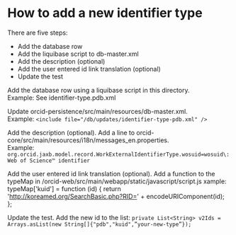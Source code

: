 How to add a new identifier type
================================

There are five steps:
- Add the database row
- Add the liquibase script to db-master.xml
- Add the description (optional)
- Add the user entered id link translation (optional)
- Update the test

Add the database row using a liquibase script in this directory.  
Example: See identifier-type.pdb.xml

Update orcid-persistence/src/main/resources/db-master.xml.  
Example: `<include file="/db/updates/identifier-type-pdb.xml" />`

Add the description (optional). Add a line to orcid-core/src/main/resources/i18n/messages_en.properties.  
Example: `org.orcid.jaxb.model.record.WorkExternalIdentifierType.wosuid=wosuid\: Web of Science™ identifier`

Add the user entered id link translation (optional). Add a function to the typeMap in /orcid-web/src/main/webapp/static/javascript/script.js 
xample:
	typeMap['kuid'] = function (id) {
		return 'http://koreamed.org/SearchBasic.php?RID=' + encodeURIComponent(id);
	};
	
Update the test. Add the new id to the list: 
`private List<String> v2Ids = Arrays.asList(new String[]{"pdb","kuid",”your-new-type”});`




